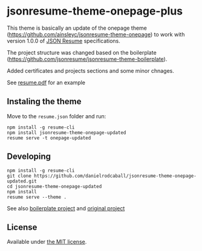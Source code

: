 # jsonresume-theme-onepage-plus

This theme is basically an update of the onepage theme (https://github.com/ainsleyc/jsonresume-theme-onepage) to work with version 1.0.0 of [JSON Resume](http://jsonresume.org/) specifications.

The project structure was changed based on the boilerplate (https://github.com/jsonresume/jsonresume-theme-boilerplate).

Added certificates and projects sections and some minor chnages.

See <a href="/resume.pdf" download="">resume.pdf</a> for an example

## Instaling the theme

Move to the `resume.json` folder and run:

```
npm install -g resume-cli
npm install jsonresume-theme-onepage-updated
resume serve -t onepage-updated
```

## Developing

```
npm install -g resume-cli
git clone https://github.com/danielrodcaball/jsonresume-theme-onepage-updated.git
cd jsonresume-theme-onepage-updated
npm install
resume serve --theme .
```

See also [boilerplate project](https://github.com/jsonresume/jsonresume-theme-boilerplate) and [original project](https://github.com/ainsleyc/jsonresume-theme-onepage)

## License

Available under [the MIT license](http://mths.be/mit).
